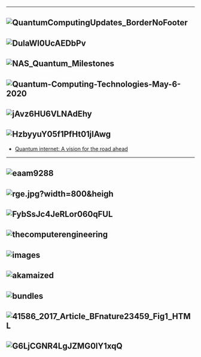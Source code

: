 -----------
![QuantumComputingUpdates_BorderNoFooter](https://cloudblogs.microsoft.com/uploads/prod/sites/7/2018/09/QuantumComputingUpdates_BorderNoFooter-5baa36657fa40.png)
------------
![DulaWl0UcAEDbPv](https://pbs.twimg.com/media/DulaWl0UcAEDbPv.jpg:large)
----------
![NAS_Quantum_Milestones](https://6lli539m39y3hpkelqsm3c2fg-wpengine.netdna-ssl.com/wp-content/uploads/2018/12/NAS_Quantum_Milestones.png)
----------
![Quantum-Computing-Technologies-May-6-2020](https://secureservercdn.net/166.62.111.84/80b.bf1.myftpupload.com/wp-content/uploads/2020/05/Quantum-Computing-Technologies-May-6-2020.png)
--------------
![jAvz6HU6VLNAdEhy](https://miro.medium.com/max/2356/0*jAvz6HU6VLNAdEhy)
------------
![HzbyyuY05f1PfHt01jIAwg](https://cdn-images-1.medium.com/max/1600/1*HzbyyuY05f1PfHt01jIAwg.jpeg)
----------
- [Quantum internet: A vision for the road ahead](https://science.sciencemag.org/content/362/6412/eaam9288/tab-figures-data)
------------
![eaam9288](https://science.sciencemag.org/content/sci/362/6412/eaam9288/F5.large.jpg)
----------
![rge.jpg?width=800&heigh](https://science.sciencemag.org/content/sci/362/6412/eaam9288/F1.large.jpg?width=800&height=600&carousel=1)
----------
![FybSsJc4JeRLor060qFUL](https://encrypted-tbn0.gstatic.com/images?q=tbn%3AANd9GcQ8I5-Gpa-FybSsJc4JeRLor060qFUL-8yBK4YJscJ-ij4M4ReC&usqp=CAU)
----------
![thecomputerengineering](https://rh6stzxdcl1wf9gj1fkj14uc-wpengine.netdna-ssl.com/wp-content/uploads/2017/08/Figure-1-thecomputerengineering-stack.png)
----------
![images](https://www.nap.edu/openbook/25196/xhtml/images/img-170.jpg)
----------
![akamaized](https://img-prod-cms-rt-microsoft-com.akamaized.net/cms/api/am/imageFileData/RE46jxy?ver=cbf3&q=90&m=6&h=431&w=767&b=%23FFFFFFFF&l=f&o=t&aim=true)
----------
![bundles](https://www.researchgate.net/publication/332553779/figure/fig2/AS:750332074274819@1555904515470/OpenQASM-program-example-package-operations-into-layered-bundles.ppm)
---------
![41586_2017_Article_BFnature23459_Fig1_HTML](https://media.springernature.com/full/springer-static/image/art%3A10.1038%2Fnature23459/MediaObjects/41586_2017_Article_BFnature23459_Fig1_HTML.jpg)
----------
![G6LjCGNR4LgJZMG0lY1xqQ](https://miro.medium.com/max/1400/1*G6LjCGNR4LgJZMG0lY1xqQ.jpeg)
----------
![]()
----------
![]()
----------
![]()
----------
![]()
----------
![]()
----------
